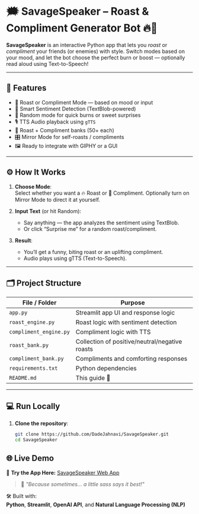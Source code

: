 # 🗯️ SavageSpeaker – Roast & Compliment Generator Bot 🔥💖

**SavageSpeaker** is an interactive Python app that lets you *roast* or *compliment* your friends (or enemies) with style. Switch modes based on your mood, and let the bot choose the perfect burn or boost — optionally read aloud using Text-to-Speech!

---

## 🌟 Features

- 🎯 Roast or Compliment Mode — based on mood or input
- 🧠 Smart Sentiment Detection (TextBlob-powered)
- 🔀 Random mode for quick burns or sweet surprises
- 🎙️ TTS Audio playback using `gTTS`
- 🧾 Roast + Compliment banks (50+ each)
- 🎛️ Mirror Mode for self-roasts / compliments
- 🖼️ Ready to integrate with GIPHY or a GUI

---

## ⚙️ How It Works

1. **Choose Mode**:  
   Select whether you want a 🔥 Roast or 💖 Compliment. Optionally turn on Mirror Mode to direct it at yourself.

2. **Input Text** (or hit Random):
   - Say anything — the app analyzes the sentiment using TextBlob.
   - Or click “Surprise me” for a random roast/compliment.

3. **Result**:
   - You’ll get a funny, biting roast or an uplifting compliment.
   - Audio plays using gTTS (Text-to-Speech).

---

## 🗂️ Project Structure

| File / Folder         | Purpose                                         |
|----------------------|-------------------------------------------------|
| `app.py`             | Streamlit app UI and response logic             |
| `roast_engine.py`    | Roast logic with sentiment detection            |
| `compliment_engine.py` | Compliment logic with TTS                      |
| `roast_bank.py`      | Collection of positive/neutral/negative roasts  |
| `compliment_bank.py` | Compliments and comforting responses            |
| `requirements.txt`   | Python dependencies                             |
| `README.md`          | This guide 🚀                                   |

---

## 💻 Run Locally

1. **Clone the repository**:
   ```bash
   git clone https://github.com/DadeJahnavi/SavageSpeaker.git
   cd SavageSpeaker

## 🌐 Live Demo

🔗 **Try the App Here:** [SavageSpeaker Web App](https://savagespeaker.streamlit.app/)

> 💬 *"Because sometimes... a little sass says it best!"*

🛠 Built with:  
**Python**, **Streamlit**, **OpenAI API**, and **Natural Language Processing (NLP)**
